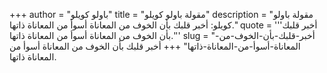 +++
author = "باولو كويلو"
title = "مقولة باولو كويلو"
description = "مقولة باولو كويلو: أخبر قلبك بأن الخوف من المعاناة أسوأ من المعاناة ذاتها."
quote = '''أخبر قلبك بأن الخوف من المعاناة أسوأ من المعاناة ذاتها.''' 
slug = "أخبر-قلبك-بأن-الخوف-من-المعاناة-أسوأ-من-المعاناة-ذاتها"
+++
أخبر قلبك بأن الخوف من المعاناة أسوأ من المعاناة ذاتها.
